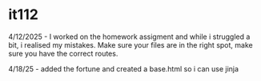 # it112

4/12/2025 - I worked on the homework assigment and while i struggled a bit, i realised my mistakes. Make sure your files are in the right spot, make sure you have the correct routes.

4/18/25 - added the fortune and created a base.html so i can use jinja